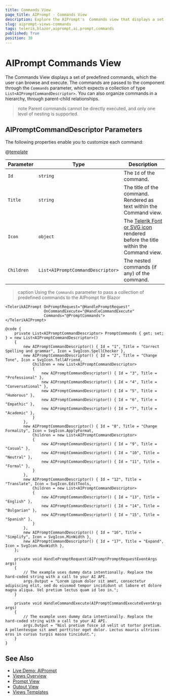 ```yaml
---
title: Commands View
page_title: AIPrompt - Commands View
description: Explore the AIPrompt's  Commands view that displays a set of predefined commands and learn how to define your custom commands.
slug: aiprompt-views-commands
tags: telerik,blazor,aiprompt,ai,prompt,commands
published: True
position: 30
---
```


# AIPrompt Commands View

The Commands View displays a set of predefined commands, which the user can browse and execute. The commands are passed to the component through the `Commands` parameter, which expects a collection of type `List<AIPromptCommandDescriptor>`. You can also organize commands in a hierarchy, through parent-child relationships.

>note Parent commands cannot be directly executed, and only one level of nesting is supported.

## AIPromptCommandDescriptor Parameters

The following properties enable you to customize each command:

@[template](/_contentTemplates/common/parameters-table-styles.md#table-layout)

| Parameter | Type | Description |
| ----------- | ----------- | ----------- |
| `Id` | `string` | The `Id` of the command. |
| `Title` | `string` | The title of the command. Rendered as text within the Command view. |
| `Icon` | `object` | The [Telerik Font or SVG icon](slug:common-features-icons) rendered before the title within the Command view. |
| `Children` | `List<AIPromptCommandDescriptor>` | The nested commands (if any) of the command. |

>caption Using the `Commands` parameter to pass a collection of predefined commands to the AIPrompt for Blazor

````RAZOR
<TelerikAIPrompt OnPromptRequest="@HandlePromptRequest"
                 OnCommandExecute="@HandleCommandExecute"
                 Commands="@PromptCommands">
</TelerikAIPrompt>

@code {
    private List<AIPromptCommandDescriptor> PromptCommands { get; set; } = new List<AIPromptCommandDescriptor>()
    {
        new AIPromptCommandDescriptor() { Id = "1", Title = "Correct Spelling and grammar", Icon = SvgIcon.SpellChecker },
        new AIPromptCommandDescriptor() { Id = "2", Title = "Change Tone", Icon = SvgIcon.TellAFriend,
            Children = new List<AIPromptCommandDescriptor>
            {
                new AIPromptCommandDescriptor() { Id = "3", Title = "Professional" },
                new AIPromptCommandDescriptor() { Id = "4", Title = "Conversational" },
                new AIPromptCommandDescriptor() { Id = "5", Title = "Humorous" },
                new AIPromptCommandDescriptor() { Id = "6", Title = "Empathic" },
                new AIPromptCommandDescriptor() { Id = "7", Title = "Academic" },
            }
        },
        new AIPromptCommandDescriptor() { Id = "8", Title = "Change Formality", Icon = SvgIcon.ApplyFormat,
            Children = new List<AIPromptCommandDescriptor>
            {
                new AIPromptCommandDescriptor() { Id = "9", Title = "Casual" },
                new AIPromptCommandDescriptor() { Id = "10", Title = "Neutral" },
                new AIPromptCommandDescriptor() { Id = "11", Title = "Formal" },
            }
        },
        new AIPromptCommandDescriptor() { Id = "12", Title = "Translate", Icon = SvgIcon.EditTools,
            Children = new List<AIPromptCommandDescriptor>
            {
                new AIPromptCommandDescriptor() { Id = "13", Title = "English" },
                new AIPromptCommandDescriptor() { Id = "14", Title = "Bulgarian" },
                new AIPromptCommandDescriptor() { Id = "15", Title = "Spanish" },
            }
        },
        new AIPromptCommandDescriptor() { Id = "16", Title = "Simplify", Icon = SvgIcon.MinWidth },
        new AIPromptCommandDescriptor() { Id = "17", Title = "Expand", Icon = SvgIcon.MaxWidth },
    };

    private void HandlePromptRequest(AIPromptPromptRequestEventArgs args)
    {
        // The example uses dummy data intentionally. Replace the hard-coded string with a call to your AI API.
        args.Output = "Lorem ipsum dolor sit amet, consectetur adipiscing elit, sed do eiusmod tempor incididunt ut labore et dolore magna aliqua. Vel pretium lectus quam id leo in.";
    }

    private void HandleCommandExecute(AIPromptCommandExecuteEventArgs args)
    {
        // The example uses dummy data intentionally. Replace the hard-coded string with a call to your AI API.
        args.Output = "Nisl pretium fusce id velit ut tortor pretium. A pellentesque sit amet porttitor eget dolor. Lectus mauris ultrices eros in cursus turpis massa tincidunt.";
    }
}
````

## See Also

  * [Live Demo: AIPrompt](https://demos.telerik.com/blazor-ui/aiprompt/overview)
  * [Views Overview](slug:aiprompt-views-overview)
  * [Prompt View](slug:aiprompt-views-prompt)
  * [Output View](slug:aiprompt-views-output)
  * [Views Templates](slug:aiprompt-views-templates)